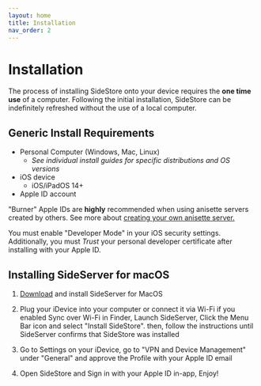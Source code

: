 ```yaml
---
layout: home
title: Installation
nav_order: 2
---
```


# Installation

The process of installing SideStore onto your device requires the **one time use** of a computer. Following the initial installation, SideStore can be indefinitely refreshed without the use of a local computer.

## Generic Install Requirements

* Personal Computer (Windows, Mac, Linux)
    * _See individual install guides for specific distributions and OS versions_
* iOS device
    * iOS/iPadOS 14+
* Apple ID account

"Burner" Apple IDs are **highly** recommended when using anisette servers created by others. See more about [creating your own anisette server.](/guides/custom-anisette)

You must enable "Developer Mode" in your iOS security settings. Additionally, you must *Trust* your personal developer certificate after installing with your Apple ID.

<!--
With SideStore downloader installed (and it's requirements met), simply connect your iOS device physically to your internet enabled PC. Then using the SideStore downloader, enter your Apple ID credentials (read more about creating a "burner" Apple ID to prevent lockouts) and wait until SideStore is installed on your iOS device homescreen.

You must then enable "Developer Mode" in your iOS security settings. Additionally, you must *Trust* your personal developer certificate.

Finally, open the SideStore app on your homescreen, re-enter the Apple ID credentials used previously, and refresh to ensure that everything is working correctly.
-->

## Installing SideServer for macOS

1. [Download](https://github.com/SideStore/SideServer-macOS/releases/latest/download/SideServer.dmg) and install SideServer for MacOS

2. Plug your iDevice into your computer or connect it via Wi-Fi if you enabled Sync over Wi-Fi in Finder, Launch SideServer, Click the Menu Bar icon and select "Install SideStore". then, follow the instructions until SideServer confirms that SideStore was installed

3. Go to Settings on your iDevice, go to "VPN and Device Management" under "General" and approve the Profile with your Apple ID email

4. Open SideStore and Sign in with your Apple ID in-app, Enjoy!
